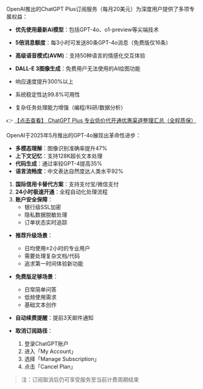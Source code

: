 

OpenAI推出的ChatGPT Plus订阅服务（每月20美元）为深度用户提供了多项专属权益：

- **优先使用最新AI模型**：包括GPT-4o、o1-preview等尖端技术
- **5倍消息额度**：每3小时可发送80条GPT-4o消息（免费版仅16条）
- **高级语音模式(AVM)**：支持50种语言的情感化交互体验
- **DALL-E 3图像生成**：免费用户无法使用的AI绘图功能

- 响应速度提升300%以上
- 系统稳定性达99.8%可用性
- 复杂任务处理能力增强（编程/科研/数据分析）

👉 [【点击查看】 ChatGPT Plus 专业低价代开通优惠渠道整理汇总（全程质保）](https://bit.ly/DaiKai)


OpenAI于2025年5月推出的GPT-4o展现出革命性进步：
- **多模态理解**：图像识别准确率提升47%
- **上下文记忆**：支持128K超长文本处理
- **代码生成**：通过率较GPT-4提高35%
- **语言流畅度**：中文表达自然度达人类水平92%


1. **国际信用卡替代方案**：支持支付宝/微信支付
2. **24小时极速开通**：全程自动化处理流程
3. **账户安全保障**：
   - 银行级SSL加密
   - 隐私数据脱敏处理
   - 订单状态实时追踪

- **推荐升级场景**：
  - 日均使用≥2小时的专业用户
  - 需要处理复杂文档/代码
  - 追求第一时间体验新功能
- **免费版足够场景**：
  - 日常简单问答
  - 低频使用需求
  - 基础文本创作

- **自动续费提醒**：提前3天邮件通知
- **取消订阅路径**：
  1. 登录ChatGPT账户
  2. 进入「My Account」
  3. 选择「Manage Subscription」
  4. 点击「Cancel Plan」

> 注：订阅取消后仍可享受服务至当前计费周期结束
